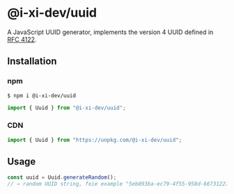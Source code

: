 # @i-xi-dev/uuid

A JavaScript UUID generator, implements the version 4 UUID defined in [RFC 4122](https://datatracker.ietf.org/doc/rfc4122/).


## Installation

### npm

```console
$ npm i @i-xi-dev/uuid
```

```javascript
import { Uuid } from "@i-xi-dev/uuid";
```

### CDN

```javascript
import { Uuid } from "https://unpkg.com/@i-xi-dev/uuid";
```


## Usage
```javascript
const uuid = Uuid.generateRandom();
// → random UUID string, foie example "5eb893ba-ec79-4f55-958d-66731227b662"
```
